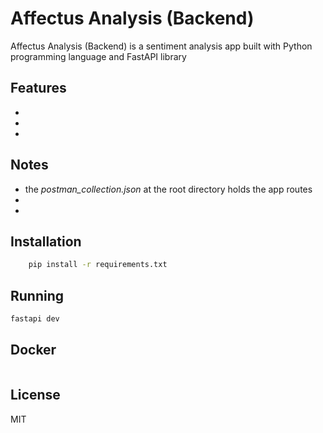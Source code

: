 # Affectus Analysis (Backend)

Affectus Analysis (Backend) is a sentiment analysis app built with Python programming language and FastAPI library

## Features

-
-
-

## Notes

-   the _postman_collection.json_ at the root directory holds the app routes
-
-

## Installation

```sh
    pip install -r requirements.txt

```

## Running

```sh
fastapi dev
```

## Docker

```sh

```

## License

MIT
